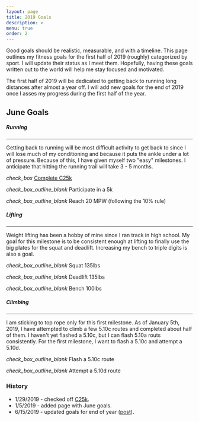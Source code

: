 ```yaml
---
layout: page
title: 2019 Goals
description: >
menu: true
order: 2
---
```


Good goals should be realistic, measurable, and with a timeline. This page outlines my fitness goals for the first half of 2019 (roughly) categorized by sport. I will update their status as I meet them. Hopefully, having these goals written out to the world will help me stay focused and motivated.

The first half of 2019 will be dedicated to getting back to running long distances after almost a year off. I will add new goals for the end of 2019 once I asses my progress during the first half of the year.

## June Goals

##### Running
------
Getting back to running will be most difficult activity to get back to since I will lose much of my conditioning and because it puts the ankle under a lot of pressure. Because of this, I have given myself two "easy" milestones. I anticipate that hitting the running trail will take 3 - 5 months.

<i class="material-icons md-18 inline">check_box</i> [Complete C25k](/2019/01/29/couch-to-5k-complete/)

<i class="material-icons md-18 inline">check_box_outline_blank</i> Participate in a 5k

<i class="material-icons md-18 inline">check_box_outline_blank</i> Reach 20 MPW (following the 10% rule)


##### Lifting
------
Weight lifting has been a hobby of mine since I ran track in high school. My goal for this milestone is to be consistent enough at lifting to finally use the big plates for the squat and deadlift. Increasing my bench to triple digits is also a goal.

<i class="material-icons md-18 inline">check_box_outline_blank</i> Squat 135lbs

<i class="material-icons md-18 inline">check_box_outline_blank</i> Deadlift 135lbs

<i class="material-icons md-18 inline">check_box_outline_blank</i> Bench 100lbs


##### Climbing
------
I am sticking to top rope only for this first milestone. As of January 5th, 2019, I have attempted to climb a few 5.10c routes and completed about half of them. I haven't yet flashed a 5.10c, but I can flash 5.10a routs consistently. For the first milestone, I want to flash a 5.10c and attempt a 5.10d.

<i class="material-icons md-18 inline">check_box_outline_blank</i> Flash a 5.10c route

<i class="material-icons md-18 inline">check_box_outline_blank</i> Attempt a 5.10d route

### History
* 1/29/2019 - checked off [C25k](/2019/01/29/couch-to-5k-complete/).
* 1/5/2019 - added page with June goals.
* 6/15/2019 - updated goals for end of year ([post](/2019/06/16/mid-year-check-in/)).
